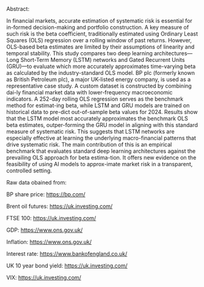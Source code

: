 Abstract:

  In financial markets, accurate estimation of systematic risk is essential for in-formed decision-making and portfolio construction. A key measure of such risk is the beta coefficient, traditionally estimated using Ordinary Least Squares (OLS) regression over a rolling   window of past returns. However, OLS-based beta estimates are limited by their assumptions of linearity and temporal stability. This study compares two deep learning architectures—Long Short-Term Memory (LSTM) networks and Gated Recurrent Units (GRU)—to evaluate which more accurately approximates time-varying beta as calculated by the industry-standard OLS model. BP plc (formerly known as British Petroleum plc), a major UK-listed energy company, is used as a representative case study. A custom dataset is constructed by combining dai-ly financial market data with lower-frequency macroeconomic indicators. A 252-day rolling OLS regression serves as the benchmark method for estimat-ing beta, while LSTM and GRU models are trained on historical data to pre-dict out-of-sample beta values for 2024. Results show that the LSTM model most accurately approximates the benchmark OLS beta estimates, outper-forming the GRU model in aligning with this standard measure of systematic risk. This suggests that LSTM networks are especially effective at learning the underlying macro-financial patterns that drive systematic risk. The main contribution of this is an empirical benchmark that evaluates standard deep learning architectures against the prevailing OLS approach for beta estima-tion. It offers new evidence on the feasibility of using AI models to approx-imate market risk in a transparent, controlled setting. 
  
Raw data obained from:

  BP share price: https://bp.com/
  
  Brent oil futures: https://uk.investing.com/
  
  FTSE 100: https://uk.investing.com/
  
  GDP: https://www.ons.gov.uk/
  
  Inflation: https://www.ons.gov.uk/
  
  Interest rate: https://www.bankofengland.co.uk/
  
  UK 10 year bond yield: https://uk.investing.com/
  
  VIX: https://uk.investing.com/
